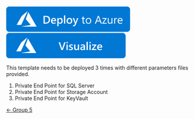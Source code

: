 [![Deploy To Azure](https://raw.githubusercontent.com/Azure/azure-quickstart-templates/master/1-CONTRIBUTION-GUIDE/images/deploytoazure.svg?sanitize=true)](https://portal.azure.com/#create/Microsoft.Template/uri/https%3A%2F%2Fraw.githubusercontent.com%2Fsudheeranguluri%2FAzureARM%2Fmaster%2FPrivate-EndPoint%2Ftemplate.json)  [![Visualize](https://raw.githubusercontent.com/Azure/azure-quickstart-templates/master/1-CONTRIBUTION-GUIDE/images/visualizebutton.svg?sanitize=true)](http://armviz.io/#/?load=https%3A%2F%2Fraw.githubusercontent.com%2Fsudheeranguluri%2FAzureARM%2Fmaster%2FPrivate-EndPoint%2Ftemplate.json)

This template needs to be deployed 3 times with different parameters files provided.

1. Private End Point for SQL Server
2. Private End Point for Storage Account
2. Private End Point for KeyVault

[&larr; Group 5](https://github.com/sudheeranguluri/AzureARM#group-5-private-end-points---contributor)

